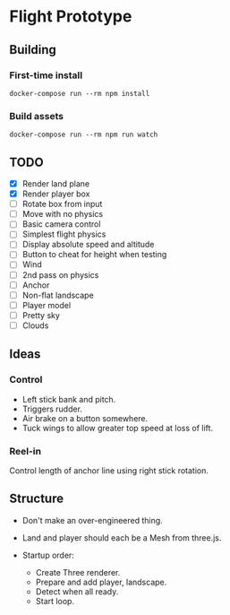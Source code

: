 # Flight Prototype

## Building
### First-time install
```
docker-compose run --rm npm install
```

### Build assets
```
docker-compose run --rm npm run watch
```

## TODO
- [x] Render land plane
- [x] Render player box
- [ ] Rotate box from input
- [ ] Move with no physics
- [ ] Basic camera control
- [ ] Simplest flight physics
- [ ] Display absolute speed and altitude
- [ ] Button to cheat for height when testing
- [ ] Wind
- [ ] 2nd pass on physics
- [ ] Anchor
- [ ] Non-flat landscape
- [ ] Player model
- [ ] Pretty sky
- [ ] Clouds

## Ideas
### Control
- Left stick bank and pitch.
- Triggers rudder.
- Air brake on a button somewhere.
- Tuck wings to allow greater top speed at loss of lift.

### Reel-in
Control length of anchor line using right stick rotation.

## Structure
- Don't make an over-engineered thing.

- Land and player should each be a Mesh from three.js.

- Startup order:
    - Create Three renderer.
    - Prepare and add player, landscape.
    - Detect when all ready.
    - Start loop.
